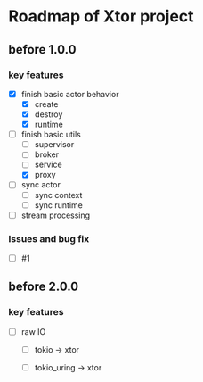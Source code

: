 # Roadmap of Xtor project

## before 1.0.0
### key features
- [x] finish basic actor behavior
  - [x] create
  - [x] destroy
  - [x] runtime
- [ ] finish basic utils
  - [ ] supervisor
  - [ ] broker
  - [ ] service
  - [x] proxy
- [ ] sync actor
  - [ ] sync context
  - [ ] sync runtime
- [ ] stream processing

### Issues and bug fix
- [ ] #1

## before 2.0.0
### key features
- [ ] raw IO
  - [ ] tokio -> xtor
  - [ ] tokio_uring -> xtor

